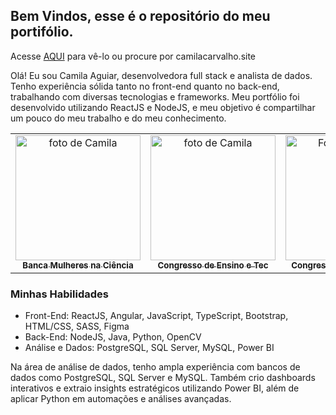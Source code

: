## Bem Vindos, esse é o repositório do meu portifólio.
Acesse [AQUI](camilacarvalho.site) para vê-lo ou procure por camilacarvalho.site

Olá! Eu sou Camila Aguiar, desenvolvedora full stack e analista de dados. Tenho experiência sólida tanto no front-end quanto no back-end, trabalhando com diversas tecnologias e frameworks. Meu portfólio foi desenvolvido utilizando ReactJS e NodeJS, e meu objetivo é compartilhar um pouco do meu trabalho e do meu conhecimento.

<table align="center">
  <tr>
    <td align="center">
      <a href="#" title="defina o título do link">
        <img src="https://pbs.twimg.com/media/GXrlmt4X0AMxsXi?format=jpg&name=small" width="200px;" alt="foto de Camila"/><br>
        <sub>
          <b>Banca Mulheres na Ciência</b>
        </sub>
      </a>
    </td>
    <td align="center">
      <a href="#" title="defina o título do link">
        <img src="https://pbs.twimg.com/media/GXrlmt0XEAAFhzd?format=jpg&name=360x360" width="200px;" alt="foto de Camila"/><br>
        <sub>
          <b>Congresso de Ensino e Tec</b>
        </sub>
      </a>
    </td>
    <td align="center">
      <a href="#" title="defina o título do link">
        <img src="https://pbs.twimg.com/media/GXrlmtzXkAEOeAo?format=jpg&name=360x360" width="200px;" alt="Foto de Camila"/><br>
        <sub>
          <b>Congresso de Pesquisa BJL</b>
        </sub>
      </a>
    </td>
  </tr>
</table>

### Minhas Habilidades
- Front-End: ReactJS, Angular, JavaScript, TypeScript, Bootstrap, HTML/CSS, SASS, Figma
- Back-End: NodeJS, Java, Python, OpenCV
- Análise e Dados: PostgreSQL, SQL Server, MySQL, Power BI

Na área de análise de dados, tenho ampla experiência com bancos de dados como PostgreSQL, SQL Server e MySQL. Também crio dashboards interativos e extraio insights estratégicos utilizando Power BI, além de aplicar Python em automações e análises avançadas.
